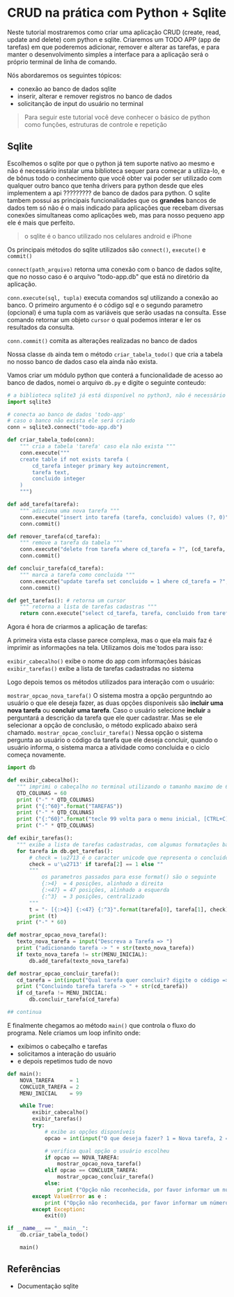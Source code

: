 # CRUD na prática com Python + Sqlite

Neste tutorial mostraremos como criar uma aplicação CRUD (create, read, update and delete) com python e sqlite. Criaremos um TODO APP (app de tarefas) em que poderemos adicionar, remover e alterar as tarefas, e para manter o desenvolvimento simples a interface para a aplicação será o próprio terminal de linha de comando.

Nós abordaremos os seguintes tópicos:

- conexão  ao banco de dados sqlite
- inserir, alterar e remover registros no banco de dados
- solicitanção de input do usuário no terminal

> Para seguir este tutorial você deve conhecer o básico de python como funções, estruturas de controle e repetição 

## Sqlite

Escolhemos o sqlite por que o python já tem suporte nativo ao mesmo e não é necessário instalar uma biblioteca sequer para começar a utiliza-lo, e de bônus todo o conhecimento que você obter vai poder ser utilizado com qualquer outro banco que tenha drivers para python desde que eles implementem a api ????????? de banco de dados para python. O sqlite tambem possui as principais funcionalidades que os **grandes** bancos de dados tem só não é o mais indicado para aplicações que recebam diversas conexões simultaneas como aplicações web, mas para nosso pequeno app ele é mais que perfeito.

> o sqlite é o banco utilizado nos celulares android e iPhone


Os principais métodos do sqlite utilizados são `connect()`, `execute()` e `commit()`

 `connect(path_arquivo)` retorna uma conexão com o banco de dados sqlite, que no nosso caso é o arquivo "todo-app.db" que está no diretório da aplicação.

 `conn.execute(sql, tupla)` executa comandos sql utilizando a conexão ao banco. O primeiro argumento é o código sql e o segundo parametro (opcional) é uma tupla com as variáveis que serão usadas na consulta. Esse comando retornar um objeto `cursor` o qual podemos interar e ler os resultados da consulta.

 `conn.commit()` comita as alterações realizadas no banco de dados

 Nossa classe `db` ainda tem o método `criar_tabela_todo()` que cria a tabela no nosso banco de dados caso ela ainda não exista.

Vamos criar um módulo python que conterá a funcionalidade de acesso ao banco de dados, nomei o arquivo `db.py` e digite o seguinte conteudo:

```python
# a biblioteca sqlite3 já está disponível no python3, não é necessário instalar nada mais
import sqlite3

# conecta ao banco de dados 'todo-app'
# caso o banco não exista ele será criado
conn = sqlite3.connect("todo-app.db")

def criar_tabela_todo(conn):
    """ cria a tabela 'tarefa' caso ela não exista """
    conn.execute("""
    create table if not exists tarefa (
        cd_tarefa integer primary key autoincrement,
        tarefa text,
        concluido integer
    )
    """)

def add_tarefa(tarefa):
    """ adiciona uma nova tarefa """
    conn.execute("insert into tarefa (tarefa, concluido) values (?, 0)", (tarefa, ))
    conn.commit()

def remover_tarefa(cd_tarefa):
    """ remove a tarefa da tabela """
    conn.execute("delete from tarefa where cd_tarefa = ?", (cd_tarefa, ))
    conn.commit()

def concluir_tarefa(cd_tarefa):
    """ marca a tarefa como concluida """
    conn.execute("update tarefa set concluido = 1 where cd_tarefa = ?", (cd_tarefa, ))
    conn.commit()

def get_tarefas(): # retorna um cursor
    """ retorna a lista de tarefas cadastras """
    return conn.execute("select cd_tarefa, tarefa, concluido from tarefa")

```

 Agora é hora de criarmos a aplicação de tarefas:

 
A primeira vista esta classe parece complexa, mas o que ela mais faz é imprimir as informações na tela. Utilizamos dois me´todos para isso:

 `exibir_cabecalho()` exibe o nome do app com informações básicas
 `exibir_tarefas()` exibe a lista de tarefas cadastradas no sistema

 Logo depois temos os métodos utilizados para interação com o usuário:

 `mostrar_opcao_nova_tarefa()` O sistema mostra a opção perguntndo ao usuário o que ele deseja fazer, as duas opções disponíveis são **incluir uma nova tarefa** ou **concluir uma tarefa**. Caso o usuário selecione **incluir** a perguntará a descrição da tarefa que ele quer cadastrar. Mas se ele selecionar a opção de conclusão, o método explicado abaixo será chamado.
 `mostrar_opcao_concluir_tarefa()` Nessa opção o sistema pergunta ao usuário o código da tarefa que ele deseja concluir, quando o usuário informa, o sistema marca a atividade como concluida e o ciclo começa novamente.



 ```python
import db

def exibir_cabecalho():
    """ imprimi o cabeçalho no terminal utilizando o tamanho maximo de 60 caracteres """
    QTD_COLUNAS = 60
    print ("-" * QTD_COLUNAS)
    print ("{:^60}".format("TAREFAS"))
    print ("-" * QTD_COLUNAS)
    print ("{:^60}".format("tecle 99 volta para o menu inicial, [CTRL+C] sai"))
    print ("-" * QTD_COLUNAS)

def exibir_tarefas():    
    """ exibe a lista de tarefas cadastradas, com algumas formatações básicas """
    for tarefa in db.get_tarefas():
        # check = \u2713 é o caracter unicode que representa o concluido
        check = u'\u2713' if tarefa[2] == 1 else ""
        """
            os parametros passados para esse format() são o seguinte
            {:>4}  = 4 posições, alinhado a direita
            {:<47} = 47 posições, alinhado a esquerda
            {:^3}  = 3 posições, centralizado
        """
        t = "- [{:>4}] {:<47} {:^3}".format(tarefa[0], tarefa[1], check)
        print (t)
    print ("-" * 60)

def mostrar_opcao_nova_tarefa():
    texto_nova_tarefa = input("Descreva a Tarefa => ")
    print ("adicionando tarefa -> " + str(texto_nova_tarefa))
    if texto_nova_tarefa != str(MENU_INICIAL):
        db.add_tarefa(texto_nova_tarefa)    

def mostrar_opcao_concluir_tarefa():
    cd_tarefa = int(input("Qual tarefa quer concluir? digite o código => "))
    print ("Concluindo tarefa tarefa -> " + str(cd_tarefa))
    if cd_tarefa != MENU_INICIAL:
        db.concluir_tarefa(cd_tarefa)

## continua        
```

E finalmente chegamos ao método `main()` que controla o fluxo do programa. Nele criamos um loop infinito onde:

- exibimos o cabeçalho e tarefas
- solicitamos a interação do usuário
- e depois repetimos tudo de novo

```python
def main():
    NOVA_TAREFA     = 1
    CONCLUIR_TAREFA = 2
    MENU_INICIAL    = 99

    while True:
        exibir_cabecalho()
        exibir_tarefas()
        try:
            # exibe as opções disponíveis
            opcao = int(input("O que deseja fazer? 1 = Nova tarefa, 2 = Concluir tarefa => "))

            # verifica qual opção o usuário escolheu
            if opcao == NOVA_TAREFA:
                mostrar_opcao_nova_tarefa()
            elif opcao == CONCLUIR_TAREFA:
                mostrar_opcao_concluir_tarefa()
            else:
                print ("Opção não reconhecida, por favor informar um número")    
        except ValueError as e :
            print ("Opção não reconhecida, por favor informar um número")
        except Exception:
            exit(0)

if __name__ == "__main__":
    db.criar_tabela_todo()

    main()
 ```

## Referências

- Documentação sqlite